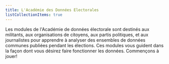```yaml
---
title: L'Académie des Données Electorales
listCollectionItems: true
---
```


Les modules de l'Académie de données électorale sont destinés aux militants, aux organisations de citoyens, aux partis politiques, et aux journalistes pour apprendre à analyser des ensembles de données communes publiées pendant les élections. Ces modules vous guident dans la façon dont vous désirez faire fonctionner les données. Commençons à jouer!
